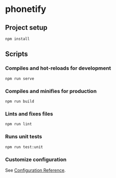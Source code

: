 # phonetify

## Project setup

```
npm install
```

## Scripts

### Compiles and hot-reloads for development

```
npm run serve
```

### Compiles and minifies for production

```
npm run build
```

### Lints and fixes files

```
npm run lint
```

### Runs unit tests

```
npm run test:unit
```

### Customize configuration

See [Configuration Reference](https://cli.vuejs.org/config/).
